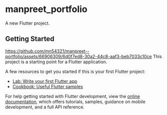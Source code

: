 # manpreet_portfolio

A new Flutter project.

## Getting Started
https://github.com/mn54321/manpreet--portfolio/assets/66906309/6d0f7ed8-30a2-44c8-aaf3-beb7033c10ce
This project is a starting point for a Flutter application.

A few resources to get you started if this is your first Flutter project:

- [Lab: Write your first Flutter app](https://docs.flutter.dev/get-started/codelab)
- [Cookbook: Useful Flutter samples](https://docs.flutter.dev/cookbook)

For help getting started with Flutter development, view the
[online documentation](https://docs.flutter.dev/), which offers tutorials,
samples, guidance on mobile development, and a full API reference.
